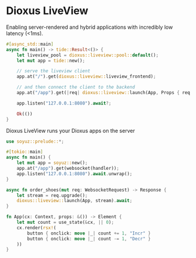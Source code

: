# Dioxus LiveView

Enabling server-rendered and hybrid applications with incredibly low latency (<1ms).

```rust
#[async_std::main]
async fn main() -> tide::Result<()> {
    let liveview_pool = dioxus::liveview::pool::default();
    let mut app = tide::new();

    // serve the liveview client
    app.at("/").get(dioxus::liveview::liveview_frontend);

    // and then connect the client to the backend
    app.at("/app").get(|req| dioxus::liveview::launch(App, Props { req }))

    app.listen("127.0.0.1:8080").await?;

    Ok(())
}
```

Dioxus LiveView runs your Dioxus apps on the server 



```rust
use soyuz::prelude::*;

#[tokio::main]
async fn main() {
    let mut app = soyuz::new();
    app.at("/app").get(websocket(handler));
    app.listen("127.0.0.1:8080").await.unwrap();
}

async fn order_shoes(mut req: WebsocketRequest) -> Response {
    let stream = req.upgrade();
    dioxus::liveview::launch(App, stream).await;    
}

fn App(cx: Context, props: &()) -> Element {
    let mut count = use_state(&cx, || 0);
    cx.render(rsx!(
        button { onclick: move |_| count += 1, "Incr" }
        button { onclick: move |_| count -= 1, "Decr" }
    ))
}
```

